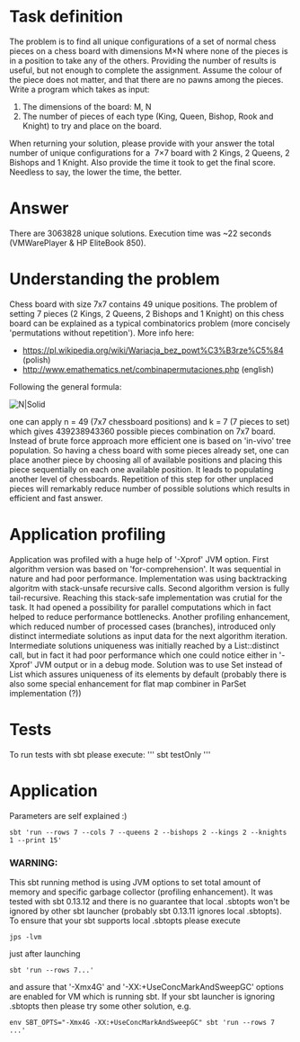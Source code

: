 # Task definition
The problem is   to   find   all   unique   configurations   of   a   set   of   normal chess pieces   on   a chess board   with 
dimensions   M×N   where   none   of   the   pieces   is   in   a   position   to   take   any   of   the   others.   Providing   the   number   of 
results   is   useful,   but   not   enough   to   complete   the   assignment.   Assume   the   colour   of   the   piece   does   not 
matter, and that there are no pawns among the pieces. 
Write a program which takes as input: 
1) The dimensions of the board: M, N 
2) The   number   of   pieces   of   each   type   (King,   Queen,   Bishop,   Rook   and   Knight)   to   try   and   place   on   the board. 

When   returning   your   solution,   please   provide   with   your   answer   the   total   number   of   unique   configurations   for a  ​
7×7 board with 2 Kings, 2 Queens, 2 Bishops and 1 Knight. Also provide the time it took to get the final score. Needless to say, the lower the time, the better.

# Answer
There are 3063828 unique solutions. Execution time was ~22 seconds (VMWarePlayer & HP EliteBook 850).

# Understanding the problem
Chess board with size 7x7 contains 49 unique positions. The problem of setting 7 pieces (2 Kings, 2 Queens, 2 Bishops and 1 Knight) on this chess board can be explained as a typical combinatorics problem (more concisely 'permutations without repetition'). More info here:

* https://pl.wikipedia.org/wiki/Wariacja_bez_powt%C3%B3rze%C5%84 (polish)
* http://www.emathematics.net/combinapermutaciones.php (english)

Following the general formula:

![N|Solid](https://wikimedia.org/api/rest_v1/media/math/render/svg/515c1d989702311cb96007667c5a44104323a6ef)

one can apply n = 49 (7x7 chessboard positions) and k = 7 (7 pieces to set) which gives 439238943360 possible pieces combination on 7x7 board. Instead of brute force approach more efficient one is based on 'in-vivo' tree population. So having a chess board with some pieces already set, one can place another piece by choosing all of available positions and placing this piece sequentially on each one available position. It leads to populating another level of chessboards. Repetition of this step for other unplaced pieces will remarkably reduce number of possible solutions which results in efficient and fast answer.

# Application profiling

Application was profiled with a huge help of '-Xprof' JVM option. First algorithm version was based on 'for-comprehension'. It was sequential in nature and had poor performance. Implementation was using backtracking algoritm with stack-unsafe recursive calls. Second algorithm version is fully tail-recursive. Reaching this stack-safe implementation was crutial for the task. It had opened a possibility for parallel computations which in fact helped to reduce performance bottlenecks. Another profiling enhancement, which reduced number of processed cases (branches), introduced only distinct intermediate solutions as input data for the next algorithm iteration. Intermediate solutions uniqueness was initially reached by a List::distinct call, but in fact it had poor performance which one could notice either in '-Xprof' JVM output or in a debug mode. Solution was to use Set instead of List which assures uniqueness of its elements by default (probably there is also some special enhancement for flat map combiner in ParSet implementation (?))

# Tests
To run tests with sbt please execute:
'''
sbt testOnly
'''

# Application

Parameters are self explained :)

```
sbt 'run --rows 7 --cols 7 --queens 2 --bishops 2 --kings 2 --knights 1 --print 15'
```
### WARNING: 
This sbt running method is using JVM options to set total amount of memory and specific garbage collector (profiling enhancement). It was tested with sbt 0.13.12 and there is no guarantee that local .sbtopts won't be ignored by other sbt launcher (probably sbt 0.13.11 ignores local .sbtopts). To ensure that your sbt supports local .sbtopts please execute 
```
jps -lvm
```
just after launching 
```
sbt 'run --rows 7...'
```
and assure that '-Xmx4G' and '-XX:+UseConcMarkAndSweepGC' options are enabled for VM which is running sbt. If your sbt launcher is ignoring .sbtopts then please try some other solution, e.g.
```
env SBT_OPTS="-Xmx4G -XX:+UseConcMarkAndSweepGC" sbt 'run --rows 7 ...'
```